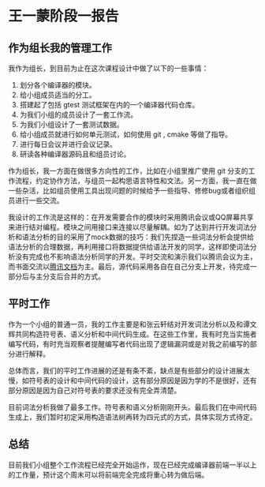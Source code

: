 # 王一蒙阶段一报告

## 作为组长我的管理工作


我作为组长，到目前为止在这次课程设计中做了以下的一些事情：

1. 划分各个编译器的模块。
2. 给小组成员适当的分工。
3. 搭建起了包括 gtest 测试框架在内的一个编译器代码仓库。
4. 为我们小组的成员设计了一套工作流。
5. 为我们小组设计了一套测试数据。
6. 给小组成员就进行如何单元测试，如何使用 git , cmake 等做了指导。
7. 进行每日会议并进行会议记录。
8. 研读各种编译器源码且和组员讨论。

作为组长，我一方面在做很多方向性的工作，比如在小组里推广使用 git 分支的工作流程，约定协作方法，与组员一起构思语言特性和文法。另一方面，我一直在做一些杂活，比如组员使用工具出现问题的时候给予一些指导、修修bug或者组织组员进行一些交流。

我设计的工作流是这样的：在开发需要合作的模块时采用腾讯会议或QQ屏幕共享来进行结对编程。模块之间用接口来连接以尽量解耦。如为了达到并行开发词法分析和语法分析的目的采用了mock数据的技巧：我们先捏造一些词法分析会提供给语法分析的合理数据，再利用接口将数据提供给语法开发的同学，这样即使词法分析没有完成也不影响语法分析同学的开发。平时交流和演示我们以腾讯会议为主，而书面交流以[腾讯文档](https://docs.qq.com/doc/DTFpEaXZwTk9TSEVr)为主。最后，源代码采用各自在自己分支上开发，待完成一部分后与主分支后合并的方式。

## 平时工作

作为一个小组的普通一员，我的工作主要是和张云轩结对开发词法分析以及和谭文辉共同构造符号表、语义分析和中间代码生成。在这些工作里，我有时充当实施者编写代码，有时充当观察者提醒编写者代码出现了逻辑漏洞或是对我之前编写的部分进行解释。

总体而言，我们的平时工作进展的还是有条不紊，缺点是有些部分的设计进展太慢，如符号表的设计和中间代码的设计，这有部分原因是因为学的不是很好，还有部分原因是因为自己对符号表的要求还没有完全弄清楚。

目前词法分析我做了最多工作。符号表和语义分析刚刚开头。最后我们在中间代码生成上，我们暂时初定采用构造语法树再转为四元式的方式，具体实现方式待定。

## 总结

目前我们小组整个工作流程已经完全开始运作，现在已经完成编译器前端一半以上的工作量，预计这个周末可以将前端完全完成将重心转为做后端。
